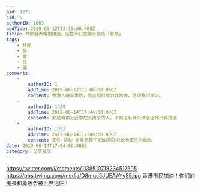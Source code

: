 ```yaml
---
aid: 1271
cid: 5
authorID: 1863
addTime: 2019-06-12T13:15:00.000Z
title: 林鄭發表電視講話，定性今日抗議行動為「暴動」
tags:
    - 林鄭
    - 發
    - 電
    - 視
    - 講
comments:
    -
        authorID: 1
        addTime: 2019-06-12T15:08:00.000Z
        content: 香港人确实勇敢，而且组织能力非常强，值得我们学习。
    -
        authorID: 1429
        addTime: 2019-06-14T14:44:00.000Z
        content: 都是自由社会中成长出来的人，不知道有什么诱惑让她出卖灵魂
    -
        authorID: 1052
        addTime: 2019-06-14T17:04:00.000Z
        content: 定性 暴动 让我想起了89前那次社论也定性为动乱
date: 2019-06-14T17:04:00.000Z
category: 分享发现
---
```


https://twitter.com/i/moments/1138510718234517505 https://pbs.twimg.com/media/D8mqc5JUEAAYy55.jpg 香港市民加油！你们的无畏和勇敢会被世界记住！
